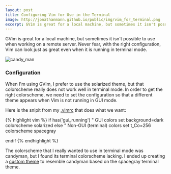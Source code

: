 ```yaml
---
layout: post
title: Configuring Vim for Use in the Terminal
image: http://jonathanmann.github.io/public/img/vim_for_terminal.png
excerpt: GVim is great for a local machine, but sometimes it isn't possible to use when working on a remote server. Never fear, with the right configuration, Vim can look just as great even when it is running in terminal mode. 
---
```


GVim is great for a local machine, but sometimes it isn't possible to use when working on a remote server. Never fear, with the right configuration, Vim can look just as great even when it is running in terminal mode.

![candy_man](http://jonathanmann.github.io/public/img/vim_for_terminal.png)

### Configuration

When I'm using GVim, I prefer to use the solarized theme, but that colorscheme really does not work well in terminal mode. In order to get the right colorscheme, we need to set the configuration so that a different theme appears when Vim is not running in GUI mode.

Here is the snipit from my [.vimrc](https://github.com/jonathanmann/vim_config/blob/master/.vimrc) that does what we want:

{% highlight vim %}
if has('gui_running')
    " GUI colors
    set background=dark 
    colorscheme solarized
else
    " Non-GUI (terminal) colors
    set t_Co=256
    colorscheme spacegray 
   
endif
{% endhighlight %}

The colorscheme that I really wanted to use in terminal mode was candyman, but I found its terminal colorscheme lacking. I ended up creating a [custom theme](https://github.com/jonathanmann/vim_config/blob/master/colors/spacegray.vim) to resemble candyman based on the spacegray terminal theme. 


